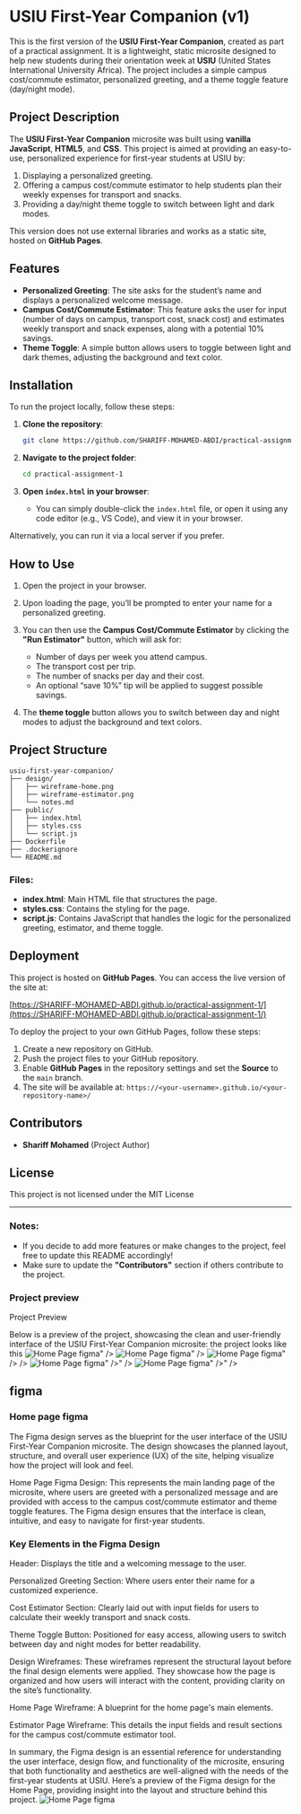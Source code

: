 # USIU First-Year Companion (v1)

This is the first version of the **USIU First-Year Companion**, created as part of a practical assignment. It is a lightweight, static microsite designed to help new students during their orientation week at **USIU** (United States International University Africa). The project includes a simple campus cost/commute estimator, personalized greeting, and a theme toggle feature (day/night mode).



## Project Description

The **USIU First-Year Companion** microsite was built using **vanilla JavaScript**, **HTML5**, and **CSS**. This project is aimed at providing an easy-to-use, personalized experience for first-year students at USIU by:

1. Displaying a personalized greeting.
2. Offering a campus cost/commute estimator to help students plan their weekly expenses for transport and snacks.
3. Providing a day/night theme toggle to switch between light and dark modes.

This version does not use external libraries and works as a static site, hosted on **GitHub Pages**.

## Features

* **Personalized Greeting**: The site asks for the student’s name and displays a personalized welcome message.
* **Campus Cost/Commute Estimator**: This feature asks the user for input (number of days on campus, transport cost, snack cost) and estimates weekly transport and snack expenses, along with a potential 10% savings.
* **Theme Toggle**: A simple button allows users to toggle between light and dark themes, adjusting the background and text color.

## Installation

To run the project locally, follow these steps:

1. **Clone the repository**:

   ```bash
   git clone https://github.com/SHARIFF-MOHAMED-ABDI/practical-assignment-1.git
   ```

2. **Navigate to the project folder**:

   ```bash
   cd practical-assignment-1
   ```

3. **Open `index.html` in your browser**:

   * You can simply double-click the `index.html` file, or open it using any code editor (e.g., VS Code), and view it in your browser.

Alternatively, you can run it via a local server if you prefer.

## How to Use

1. Open the project in your browser.

2. Upon loading the page, you’ll be prompted to enter your name for a personalized greeting.

3. You can then use the **Campus Cost/Commute Estimator** by clicking the **"Run Estimator"** button, which will ask for:

   * Number of days per week you attend campus.
   * The transport cost per trip.
   * The number of snacks per day and their cost.
   * An optional “save 10%” tip will be applied to suggest possible savings.

4. The **theme toggle** button allows you to switch between day and night modes to adjust the background and text colors.

## Project Structure

```plaintext
usiu-first-year-companion/
├── design/
│   ├── wireframe-home.png
│   ├── wireframe-estimator.png
│   └── notes.md
├── public/
│   ├── index.html
│   ├── styles.css
│   └── script.js
├── Dockerfile
├── .dockerignore
└── README.md
```

### Files:

* **index.html**: Main HTML file that structures the page.
* **styles.css**: Contains the styling for the page.
* **script.js**: Contains JavaScript that handles the logic for the personalized greeting, estimator, and theme toggle.

## Deployment

This project is hosted on **GitHub Pages**. You can access the live version of the site at:

[https://SHARIFF-MOHAMED-ABDI.github.io/practical-assignment-1/](https://SHARIFF-MOHAMED-ABDI.github.io/practical-assignment-1/)

To deploy the project to your own GitHub Pages, follow these steps:

1. Create a new repository on GitHub.
2. Push the project files to your GitHub repository.
3. Enable **GitHub Pages** in the repository settings and set the **Source** to the `main` branch.
4. The site will be available at: `https://<your-username>.github.io/<your-repository-name>/`

## Contributors

* **Shariff Mohamed** (Project Author)

## License

This project is  not licensed under the MIT License 

---

### **Notes:**

* If you decide to add more features or make changes to the project, feel free to update this README accordingly!
* Make sure to update the **"Contributors"** section if others contribute to the project.
### **Project preview**
Project Preview

Below is a preview of the project, showcasing the clean and user-friendly interface of the USIU First-Year Companion microsite:
the project looks like this
![Home Page figma](./desgin/home_page_wireframe.png)" />
![Home Page figma](./desgin/home_page_1.png)" />
![Home Page figma](./desgin/home_page_4.png)" /> />
![Home Page figma](./desgin/home_page_3.png)" />" />
![Home Page figma](./desgin/home_page_2.png)" />" />


## figma

### Home page figma ##
The Figma design serves as the blueprint for the user interface of the USIU First-Year Companion microsite. The design showcases the planned layout, structure, and overall user experience (UX) of the site, helping visualize how the project will look and feel.

Home Page Figma Design: This represents the main landing page of the microsite, where users are greeted with a personalized message and are provided with access to the campus cost/commute estimator and theme toggle features. The Figma design ensures that the interface is clean, intuitive, and easy to navigate for first-year students.

### Key Elements in the Figma Design ###

Header: Displays the title and a welcoming message to the user.

Personalized Greeting Section: Where users enter their name for a customized experience.

Cost Estimator Section: Clearly laid out with input fields for users to calculate their weekly transport and snack costs.

Theme Toggle Button: Positioned for easy access, allowing users to switch between day and night modes for better readability.

Design Wireframes: These wireframes represent the structural layout before the final design elements were applied. They showcase how the page is organized and how users will interact with the content, providing clarity on the site’s functionality.

Home Page Wireframe: A blueprint for the home page's main elements.

Estimator Page Wireframe: This details the input fields and result sections for the campus cost/commute estimator tool.

In summary, the Figma design is an essential reference for understanding the user interface, design flow, and functionality of the microsite, ensuring that both functionality and aesthetics are well-aligned with the needs of the first-year students at USIU.
Here’s a preview of the Figma design for the Home Page, providing insight into the layout and structure behind this project.
![Home Page figma](./desgin/home_page_figma.png)



